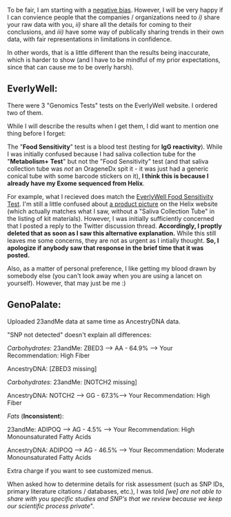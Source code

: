 To be fair, I am starting with a [negative bias](https://twitter.com/cwarden45/status/1134864619552378880).  However, I will be very happy if I can convience people that the companies / organizations need to *i)* share your raw data with you, *ii)* share all the details for coming to their conclusions, and *iii)* have some way of publically sharing trends in their own data, with fair representations in limitations in confidence.  

In other words, that is a little different than the results being inaccurate, which is harder to show (and I have to be mindful of my prior expectations, since that can cause me to be overly harsh).

EverlyWell:
-----------------

There were 3 "Genomics Tests" tests on the EverlyWell website.  I ordered two of them.

While I will describe the results when I get them, I did want to mention one thing before I forget:

The "**Food Sensitivity**" test is a blood test (testing for **IgG reactivity**).  While I was initially confused because I had saliva collection tube for the "**Metabolism+ Test**" but not the "Food Sensitivity" test (and that saliva collection tube was *not* an OrageneDx spit it - it was just had a generic conical tube with some barcode stickers on it), **I think this is because I already have my Exome sequenced from Helix**.

 For example, what I recieved does match the [EverlyWell Food Sensitivity Test](https://www.everlywell.com/products/food-sensitivity/).  I'm still a little confused about [a product picture](https://dxkmbl8uwuv9p.cloudfront.net/myhelix/1556831649426/562cb0c0-de4d-43d8-944b-98ebbf3adf78/FS_WhatYoullGet_Img.png) on the Helix website (which actually matches what I saw, without a "Saliva Collection Tube" in the listing of kit materials).  However, I was initially sufficiently concerned that I posted a reply to the Twitter discussion thread.  **Accordingly, I proptly deleted that as soon as I saw this alternative explanation.**  While this still leaves me some concerns, they are not as urgent as I intially thought.  **So, I apologize if anybody saw that response in the brief time that it was posted.**

Also, as a matter of personal preference, I like getting my blood drawn by somebody else (you can't look away when you are using a lancet on yourself).  However, that may just be me :)

GenoPalate:
-----------------

Uploaded 23andMe data at same time as AncestryDNA data.

"SNP not detected" doesn't explain all differences:

*Carbohydrates*:
23andMe: ZBED3 --> AA - 64.9% --> Your Recommendation: High Fiber

AncestryDNA: [ZBED3 missing]

*Carbohydrates*:
23andMe: [NOTCH2 missing]

AncestryDNA: NOTCH2 --> GG - 67.3%--> Your Recommendation: High Fiber

*Fats* (**Inconsistent**):

23andMe: ADIPOQ --> AG - 4.5% --> Your Recommendation: High Monounsaturated Fatty Acids

AncestryDNA: ADIPOQ --> AG - 46.5% --> Your Recommendation: Moderate Monounsaturated Fatty
Acids


Extra charge if you want to see customized menus.

When asked how to determine details for risk assessment (such as SNP IDs, primary literature citations / databases, etc.), I was told *[we] are not able to share with you specific studies and SNP's that we review because we keep our scientific process private*".

